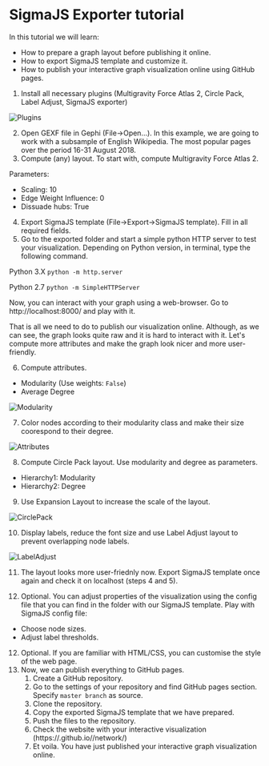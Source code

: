 # SigmaJS Exporter tutorial

In this tutorial we will learn:
 * How to prepare a graph layout before publishing it online.
 * How to export SigmaJS template and customize it.
 * How to publish your interactive graph visualization online using GitHub pages.

1. Install all necessary plugins (Multigravity Force Atlas 2, Circle Pack, Label Adjust, SigmaJS exporter)

![Plugins](https://raw.githubusercontent.com/mizvol/gephi-tutorials/master/SigmaJS%20exporter/images/Plugins.png)

2. Open GEXF file in Gephi (File->Open...). In this example, we are going to work with a subsample of English Wikipedia. The most popular pages over the period 16-31 August 2018.
3. Compute (any) layout. To start with, compute Multigravity Force Atlas 2.

Parameters:

* Scaling: 10
* Edge Weight Influence: 0
* Dissuade hubs: True

4. Export SigmaJS template (File->Export->SigmaJS template). Fill in all required fields.
5. Go to the exported folder and start a simple python HTTP server to test your visualization. Depending on Python version, in terminal, type the following command.

Python 3.X `python -m http.server`

Python 2.7 `python -m SimpleHTTPServer`

Now, you can interact with your graph using a web-browser. Go to http://localhost:8000/ and play with it.

That is all we need to do to publish our visualization online. Although, as we can see, the graph looks quite raw and it is hard to interact with it. Let's compute more attributes and make the graph look nicer and more user-friendly.

6. Compute attributes.
* Modularity (Use weights: `False`)
* Average Degree

![Modularity](https://raw.githubusercontent.com/mizvol/gephi-tutorials/master/SigmaJS%20exporter/images/modularity-degree.gif)

7. Color nodes according to their modularity class and make their size coorespond to their degree.

![Attributes](https://raw.githubusercontent.com/mizvol/gephi-tutorials/master/SigmaJS%20exporter/images/color-and-size.gif)

8. Compute Circle Pack layout. Use modularity and degree as parameters.
* Hierarchy1: Modularity
* Hierarchy2: Degree
9. Use Expansion Layout to increase the scale of the layout.

![CirclePack](https://raw.githubusercontent.com/mizvol/gephi-tutorials/master/SigmaJS%20exporter/images/CirclePack.png)

10. Display labels, reduce the font size and use Label Adjust layout to prevent overlapping node labels.

![LabelAdjust](https://raw.githubusercontent.com/mizvol/gephi-tutorials/master/SigmaJS%20exporter/images/scale.gif)

11. The layout looks more user-friednly now. Export SigmaJS template once again and check it on localhost (steps 4 and 5).

11. Optional. You can adjust properties of the visualization using the config file that you can find in the folder with our SigmaJS template. Play with SigmaJS config file:
* Choose node sizes.
* Adjust label thresholds.
12. Optional. If you are familiar with HTML/CSS, you can customise the style of the web page.
14. Now, we can publish everything to GitHub pages.
    1. Create a GitHub repository.
    2. Go to the settings of your repository and find GitHub pages section. Specify `master branch` as source. 
    3. Clone the repository.
    4. Copy the exported SigmaJS template that we have prepared.
    5. Push the files to the repository.
    6. Check the website with your interactive visualization (https://<your-github-user-name>.github.io/<repository-name>/network/)
    7. Et voila. You have just published your interactive graph visualization online.
